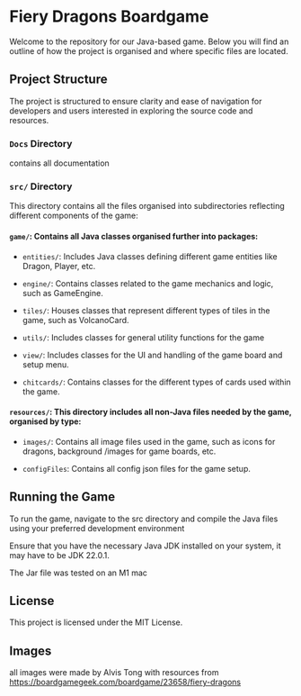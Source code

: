 # Fiery Dragons Boardgame

Welcome to the repository for our Java-based game. Below you will find an outline of how the project
is organised and where specific files are located.

## Project Structure

The project is structured to ensure clarity and ease of navigation for developers and users
interested in exploring the source code and resources.

### `Docs` Directory

contains all documentation

### `src/` Directory

This directory contains all the files organised into subdirectories reflecting different components
of the game:

#### `game/`: Contains all Java classes organised further into packages:

- `entities/`: Includes Java classes defining different game entities like Dragon, Player, etc.

- `engine/`: Contains classes related to the game mechanics and logic, such as GameEngine.

- `tiles/`: Houses classes that represent different types of tiles in the game, such as VolcanoCard.

- `utils/`: Includes classes for general utility functions for the game

- `view/`: Includes classes for the UI and handling of the game board and setup menu.

- `chitcards/`: Contains classes for the different types of cards used within the game.

#### `resources/`: This directory includes all non-Java files needed by the game, organised by type:

- `images/`: Contains all image files used in the game, such as icons for dragons, background /images
for game boards, etc.

- `configFiles`: Contains all config json files for the game setup.

## Running the Game

To run the game, navigate to the src directory and compile the Java files using your
preferred development environment

Ensure that you have the necessary Java JDK installed on your system, it may have to be JDK 22.0.1.

The Jar file was tested on an M1 mac

## License

This project is licensed under the MIT License.

## Images

all images were made by Alvis Tong with resources from https://boardgamegeek.com/boardgame/23658/fiery-dragons 